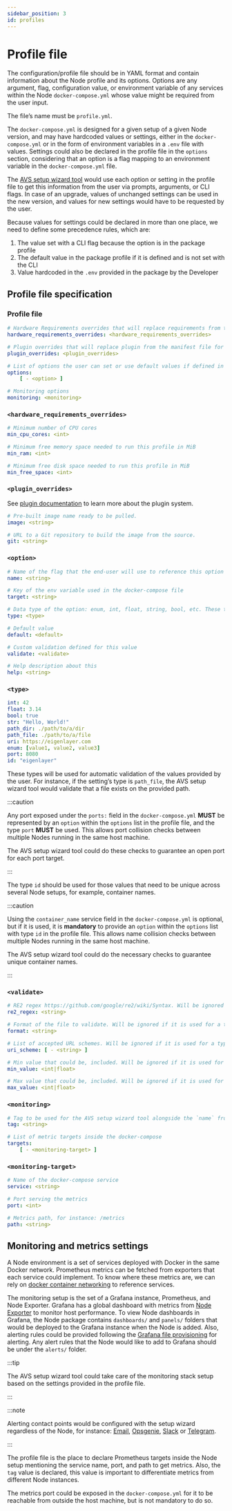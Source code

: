 ```yaml
---
sidebar_position: 3 
id: profiles
---
```


# Profile file

The configuration/profile file should be in YAML format and contain information about the Node profile and its options. Options are any argument, flag, configuration value, or environment variable of any services within the Node `docker-compose.yml` whose value might be required from the user input. 

The file’s name must be `profile.yml`.

The `docker-compose.yml` is designed for a given setup of a given Node version, and may have hardcoded values or settings, either in the `docker-compose.yml` or in the form of environment variables in a `.env` file with values. Settings could also be declared in the profile file in the `options` section, considering that an option is a flag mapping to an environment variable in the `docker-compose.yml` file. 

The [AVS setup wizard tool](../wizard/intro) would use each option or setting in the profile file to get this information from the user via prompts, arguments, or CLI flags. In case of an upgrade, values of unchanged settings can be used in the new version, and values for new settings would have to be requested by the user. 

Because values for settings could be declared in more than one place, we need to define some precedence rules, which are:

1. The value set with a CLI flag because the option is in the package profile
2. The default value in the package profile if it is defined and is not set with the CLI
3. Value hardcoded in the `.env` provided in the package by the Developer



## Profile file specification

### Profile file

```yaml
# Hardware Requirements overrides that will replace requirements from the manifest file for this profile
hardware_requirements_overrides: <hardware_requirements_overrides>

# Plugin overrides that will replace plugin from the manifest file for this profile
plugin_overrides: <plugin_overrides>

# List of options the user can set or use default values if defined in the <option>. Each option is an environment variable in the docker-compose file, Developers need to be careful about what options to expose here
options:
	[ - <option> ]

# Monitoring options
monitoring: <monitoring>
```

### `<hardware_requirements_overrides>`

```yaml
# Minimum number of CPU cores
min_cpu_cores: <int>

# Minimum free memory space needed to run this profile in MiB
min_ram: <int>

# Minimum free disk space needed to run this profile in MiB
min_free_space: <int>

```

### `<plugin_overrides>`

See [plugin documentation](/docs/plugin/intro) to learn more about the plugin system.

```yaml
# Pre-built image name ready to be pulled.
image: <string>

# URL to a Git repository to build the image from the source.
git: <string>
```

### `<option>`

```yaml
# Name of the flag that the end-user will use to reference this option with the AVS setup wizard
name: <string>

# Key of the env variable used in the docker-compose file
target: <string>

# Data type of the option: enum, int, float, string, bool, etc. These types are defined below with more details
type: <type>

# Default value
default: <default>

# Custom validation defined for this value
validate: <validate>

# Help description about this 
help: <string>
```

### `<type>`

```yaml
int: 42
float: 3.14
bool: true
str: "Hello, World!"
path_dir: ./path/to/a/dir
path_file: ./path/to/a/file
uri: https://eigenlayer.com
enum: [value1, value2, value3]
port: 8080
id: "eigenlayer"
```

These types will be used for automatic validation of the values provided by the user. For instance, if the setting’s type is `path_file`, the AVS setup wizard tool would validate that a file exists on the provided path.

:::caution

Any port exposed under the `ports:` field in the `docker-compose.yml` **MUST** be represented by an `option` within the `options` list in the profile file, and the type `port` **MUST** be used. This allows port collision checks between multiple Nodes running in the same host machine.

The AVS setup wizard tool could do these checks to guarantee an open port for each port target.

:::

The type `id` should be used for those values that need to be unique across several Node setups, for example, container names.

:::caution

Using the `container_name` service field in the `docker-compose.yml` is optional, but if it is used, it is **mandatory** to provide an `option` within the `options` list with type `id` in the profile file. This allows name collision checks between multiple Nodes running in the same host machine.

The AVS setup wizard tool could do the necessary checks to guarantee unique container names.

:::

### `<validate>`

```yaml
# RE2 regex https://github.com/google/re2/wiki/Syntax. Will be ignored if it is used for a type different from <string>
re2_regex: <string>

# Format of the file to validate. Will be ignored if it is used for a type different from <path_file>
format: <string>

# List of accepted URL schemes. Will be ignored if it is used for a type different from <uri>
uri_scheme: [ - <string> ]

# Min value that could be, included. Will be ignored if it is used for a type different from <int> or <float>
min_value: <int|float>

# Max value that could be, included. Will be ignored if it is used for a type different from <int> or <float>
max_value: <int|float>
```

### `<monitoring>`

```yaml
# Tag to be used for the AVS setup wizard tool alongside the `name` from the manifest file to create a unique label that allows metrics to differentiate from other Node instances metrics
tag: <string>

# List of metric targets inside the docker-compose
targets:
	[ - <monitoring-target> ]
```

### `<monitoring-target>`

```yaml
# Name of the docker-compose service
service: <string>

# Port serving the metrics
port: <int>

# Metrics path, for instance: /metrics
path: <string>
```

## Monitoring and metrics settings

A Node environment is a set of services deployed with Docker in the same Docker network. Prometheus metrics can be fetched from exporters that each service could implement. To know where these metrics are, we can rely on [docker container networking](https://docs.docker.com/config/containers/container-networking/) to reference services.

The monitoring setup is the set of a Grafana instance, Prometheus, and Node Exporter. Grafana has a global dashboard with metrics from [Node Exporter](https://github.com/prometheus/node_exporter) to monitor host performance. To view Node dashboards in Grafana, the Node package contains `dashboards/` and `panels/` folders that would be deployed to the Grafana instance when the Node is added. Also, alerting rules could be provided following the [Grafana file provisioning](https://grafana.com/docs/grafana/latest/alerting/set-up/provision-alerting-resources/file-provisioning/#provision-alert-rules) for alerting. Any alert rules that the Node would like to add to Grafana should be under the `alerts/` folder.

:::tip

The AVS setup wizard tool could take care of the monitoring stack setup based on the settings provided in the profile file.

:::

:::note

Alerting contact points would be configured with the setup wizard regardless of the Node, for instance: [Email](https://grafana.com/docs/grafana/latest/alerting/set-up/provision-alerting-resources/file-provisioning/#e-mail), [Opsgenie](https://grafana.com/docs/grafana/latest/alerting/set-up/provision-alerting-resources/file-provisioning/#opsgenie), [Slack](https://grafana.com/docs/grafana/latest/alerting/set-up/provision-alerting-resources/file-provisioning/#slack) or [Telegram](https://grafana.com/docs/grafana/latest/alerting/set-up/provision-alerting-resources/file-provisioning/#telegram).

:::

The profile file is the place to declare Prometheus targets inside the Node setup mentioning the service name, port, and path to get metrics. Also, the `tag` value is declared, this value is important to differentiate metrics from different Node instances. 

The metrics port could be exposed in the `docker-compose.yml` for it to be reachable from outside the host machine, but is not mandatory to do so.
